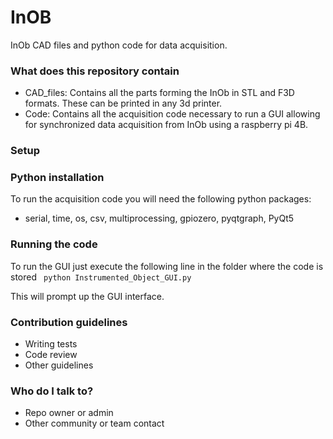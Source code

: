 # InOB #

InOb CAD files and python code for data acquisition.

### What does this repository contain ###

* CAD_files: Contains all the parts forming the InOb in STL and F3D formats. These can be printed in any 3d printer.
* Code: Contains all the acquisition code necessary to run a GUI allowing for synchronized data acquisition from InOb using a raspberry pi 4B.

### Setup ###

### Python installation ###
To run the acquisition code you will need the following python packages:
* serial, time, os, csv, multiprocessing, gpiozero, pyqtgraph, PyQt5

### Running the code ###

To run the GUI just execute the following line in the folder where the code is stored
<code> python Instrumented_Object_GUI.py </code>

This will prompt up the GUI interface. 


### Contribution guidelines ###

* Writing tests
* Code review
* Other guidelines

### Who do I talk to? ###

* Repo owner or admin
* Other community or team contact